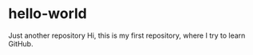 # hello-world
Just another repository 
Hi, this is my first repository, where I try to learn GitHub. 
